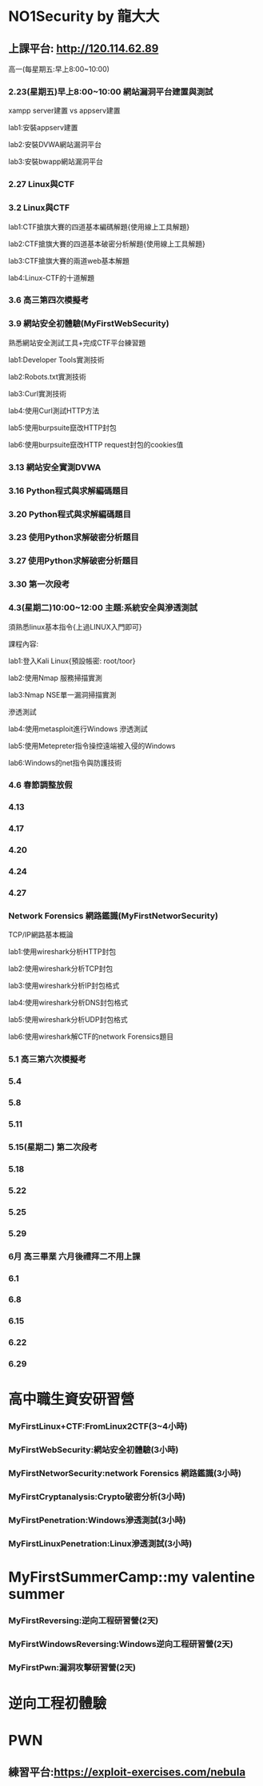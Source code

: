 # NO1Security by 龍大大

## 上課平台: http://120.114.62.89

高一(每星期五:早上8:00~10:00)

### 2.23(星期五)早上8:00~10:00 網站漏洞平台建置與測試

xampp server建置 vs appserv建置

lab1:安裝appserv建置

lab2:安裝DVWA網站漏洞平台

lab3:安裝bwapp網站漏洞平台

### 2.27	Linux與CTF
### 3.2	Linux與CTF

lab1:CTF搶旗大賽的四道基本編碼解題{使用線上工具解題}

lab2:CTF搶旗大賽的四道基本破密分析解題{使用線上工具解題}

lab3:CTF搶旗大賽的兩道web基本解題

lab4:Linux-CTF的十道解題

### 3.6	高三第四次模擬考

### 3.9	網站安全初體驗(MyFirstWebSecurity)

熟悉網站安全測試工具+完成CTF平台練習題

lab1:Developer Tools實測技術

lab2:Robots.txt實測技術

lab3:Curl實測技術

lab4:使用Curl測試HTTP方法

lab5:使用burpsuite竄改HTTP封包

lab6:使用burpsuite竄改HTTP request封包的cookies值

### 3.13 網站安全實測DVWA

### 3.16 Python程式與求解編碼題目
### 3.20 Python程式與求解編碼題目

### 3.23 使用Python求解破密分析題目
### 3.27 使用Python求解破密分析題目

### 3.30	第一次段考

### 4.3(星期二)10:00~12:00 主題:系統安全與滲透測試

須熟悉linux基本指令{上過LINUX入門即可}

課程內容:

lab1:登入Kali Linux{預設帳密: root/toor}

lab2:使用Nmap 服務掃描實測

lab3:Nmap NSE單一漏洞掃描實測

滲透測試

lab4:使用metasploit進行Windows 滲透測試

lab5:使用Metepreter指令操控遠端被入侵的Windows 

lab6:Windows的net指令與防護技術

### 4.6	春節調整放假

### 4.13 
### 4.17

### 4.20 
### 4.24
### 4.27

### Network Forensics 網路鑑識(MyFirstNetworSecurity)

TCP/IP網路基本概論

lab1:使用wireshark分析HTTP封包

lab2:使用wireshark分析TCP封包

lab3:使用wireshark分析IP封包格式

lab4:使用wireshark分析DNS封包格式

lab5:使用wireshark分析UDP封包格式

lab6:使用wireshark解CTF的network Forensics題目


### 5.1	高三第六次模擬考
### 5.4
### 5.8
### 5.11
### 5.15(星期二)	第二次段考
### 5.18
### 5.22
### 5.25
### 5.29
### 6月	高三畢業 六月後禮拜二不用上課
### 6.1
### 6.8
### 6.15
### 6.22
### 6.29

# 高中職生資安研習營
### MyFirstLinux+CTF:FromLinux2CTF(3~4小時)
### MyFirstWebSecurity:網站安全初體驗(3小時)
### MyFirstNetworSecurity:network Forensics 網路鑑識(3小時)
### MyFirstCryptanalysis:Crypto破密分析(3小時)
### MyFirstPenetration:Windows滲透測試(3小時)
### MyFirstLinuxPenetration:Linux滲透測試(3小時)

# MyFirstSummerCamp::my valentine summer 
### MyFirstReversing:逆向工程研習營(2天)
### MyFirstWindowsReversing:Windows逆向工程研習營(2天)
### MyFirstPwn:漏洞攻擊研習營(2天)

# 逆向工程初體驗


# PWN

## 練習平台:https://exploit-exercises.com/nebula


